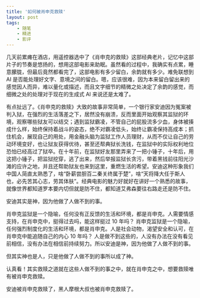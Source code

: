 ```yaml
---
title: '如何被肖申克救赎'
layout: post
tags:
    - 随笔
    - 精进
    - 影评
---
```



几天前累瘫在酒店，用遥控器选中了《肖申克的救赎》这部经典老片，记忆中这部片子的节奏是悠扬的，想用这部电影来助眠。虽然看的过程中，我确实有点累，睡意朦胧，但最后竟然都看完了，这部电影有多少留白，余韵就有多少。难免联想到 AI 是否能处理好文字、意境之间的留白。嗯，应该很难，因为本来留白留出来的感觉因人而异，难以量化或描述，而且文字细节的精微之处决定了余韵的感觉，而细微之处的处理对于现在的生成式 AI 来说还是太难了。

有点扯远了。《肖申克的救赎》大致的故事非常简单，一个银行家安迪因为冤案被判入狱，在强烈的生活落差之下，居然没有崩溃，反而里面开始观察其监狱的环境，观察哪些狱友可以结交；遇到监狱霸凌，不管自己的屁股流多少血，身体被揍成什么样，始终保持着战斗的姿态，绝不对霸凌低头，始终让霸凌保持高成本；抓住机会，展现自己的用处，用金融头脑为监狱工作人员理财，从而不仅让自己的劳动环境变好，也让狱友获得优待，甚至还帮典狱长洗钱，在监狱中的实际权利地位恐怕已经高过了狱卒。在十年前，在监狱好友那里弄来了一把小锤子，十年后，用这把小锤子，把监狱挖穿，逃了出来，然后举报监狱长贪污，带着黑钱前往阳光沙滩的应许之地，并且还帮助狱友也来到这里，重燃生活的希望。安迪这种形象我们中国人简直太熟悉了，啥“卧薪尝胆百二秦关终属于楚”，啥“天将降大任于斯人也，必先苦其心志，劳其体肤”。经典电影的魅力好就好在讲好一个熟悉的故事，就像世界都知道罗本要内切但就是防不住，都知道艾弗森要往右路走还是防不住。

安迪其实是神，因为他做了人做不到的事。

肖申克监狱是一个隐喻，任何没有正反馈的生活和环境，都是肖申克。人需要情感支持，在肖申克中，挺得过去吗，能这样挺过 10 年吗？
肖申克监狱是一个隐喻，任何强烈制度化的生活和环境，都是肖申克。人是社会动物，渴望安全和认可，在肖申克中能追随自己的内心 10 年吗？
人是做不到这些的，人没有办法在没有看见前相信，没有办法在相信前持续努力。所以安迪是神，因为他做了人做不到的事。

但其实神也是人，只是他做了人做不到的事所以成了神。

认真看！其实救赎之道就在这些人做不到的事之中，就在肖申克之中，想要救赎唯有被肖申克救赎。

安迪被肖申克救赎了，黑人摩根大叔也被肖申克救赎了。
